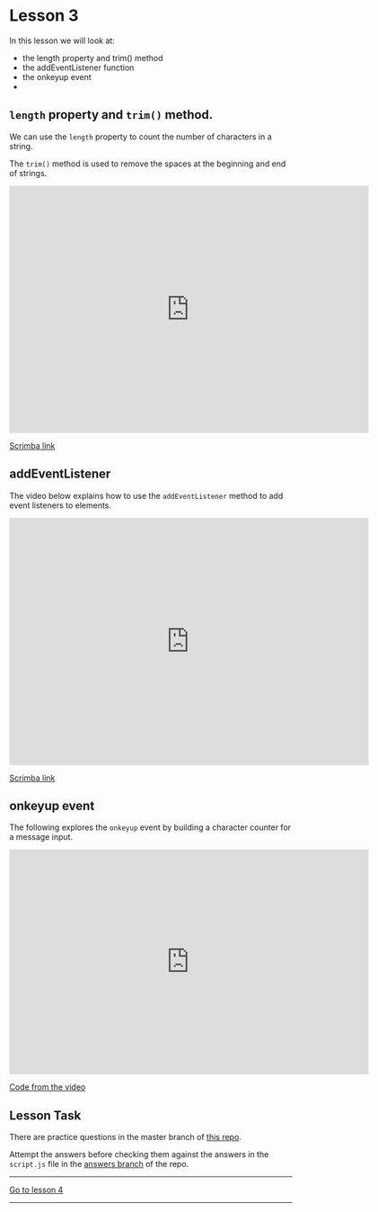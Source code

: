 # Lesson 3

In this lesson we will look at:

-   the length property and trim() method
-   the addEventListener function
-   the onkeyup event
-

## `length` property and `trim()` method.

We can use the `length` property to count the number of characters in a string.

The `trim()` method is used to remove the spaces at the beginning and end of strings.

<iframe src="https://scrimba.com/c/cQRRVdTq" width="640" height="440" frameborder="0" allow="autoplay; fullscreen" allowfullscreen></iframe>

<a href="https://scrimba.com/c/cQRRVdTq" target="_blank">Scrimba link</a>

## addEventListener

The video below explains how to use the `addEventListener` method to add event listeners to elements.

<iframe src="https://scrimba.com/c/ckwGdkCv" width="640" height="440" frameborder="0" allow="autoplay; fullscreen" allowfullscreen></iframe>

<a href="https://scrimba.com/c/ckwGdkCv" target="_blank">Scrimba link</a>

## onkeyup event

The following explores the `onkeyup` event by building a character counter for a message input.

<iframe src="https://player.vimeo.com/video/448275148" width="640" height="400" frameborder="0" allow="autoplay; fullscreen" allowfullscreen></iframe>

<a href="https://github.com/NoroffFEU/dom-events-onkeyup" target="_blank">Code from the video</a>

## Lesson Task

There are practice questions in the master branch of [this repo](https://github.com/NoroffFEU/lesson-task-js1-module2-lesson3).

Attempt the answers before checking them against the answers in the `script.js` file in the [answers branch](https://github.com/NoroffFEU/lesson-task-js1-module2-lesson3/tree/answers) of the repo.

---

[Go to lesson 4](4)

---
